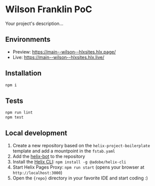# Wilson Franklin PoC
Your project's description...

## Environments
- Preview: https://main--wilson--hlxsites.hlx.page/
- Live: https://main--wilson--hlxsites.hlx.live/

## Installation

```sh
npm i
```

## Tests

```sh
npm run lint
npm test
```

## Local development

1. Create a new repository based on the `helix-project-boilerplate` template and add a mountpoint in the `fstab.yaml`
1. Add the [helix-bot](https://github.com/apps/helix-bot) to the repository
1. Install the [Helix CLI](https://github.com/adobe/helix-cli): `npm install -g @adobe/helix-cli`
1. Start Helix Pages Proxy: `npm run start` (opens your browser at `http://localhost:3000`)
1. Open the `{repo}` directory in your favorite IDE and start coding :)
